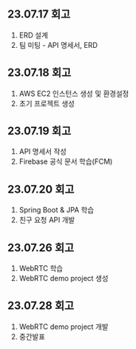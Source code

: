 ## 23.07.17 회고

1. ERD 설계
2. 팀 미팅 - API 명세서, ERD

## 23.07.18 회고

1. AWS EC2 인스턴스 생성 및 환경설정
2. 초기 프로젝트 생성

## 23.07.19 회고

1. API 명세서 작성
2. Firebase 공식 문서 학습(FCM)

## 23.07.20 회고

1. Spring Boot & JPA 학습
2. 친구 요청 API 개발

## 23.07.26 회고

1. WebRTC 학습
2. WebRTC demo project 생성

## 23.07.28 회고

1. WebRTC demo project 개발
2. 중간발표

